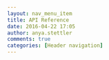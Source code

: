 ```yaml
---
layout: nav_menu_item
title: API Reference
date: 2016-04-22 17:05
author: anya.stettler
comments: true
categories: [Header navigation]
---
```


